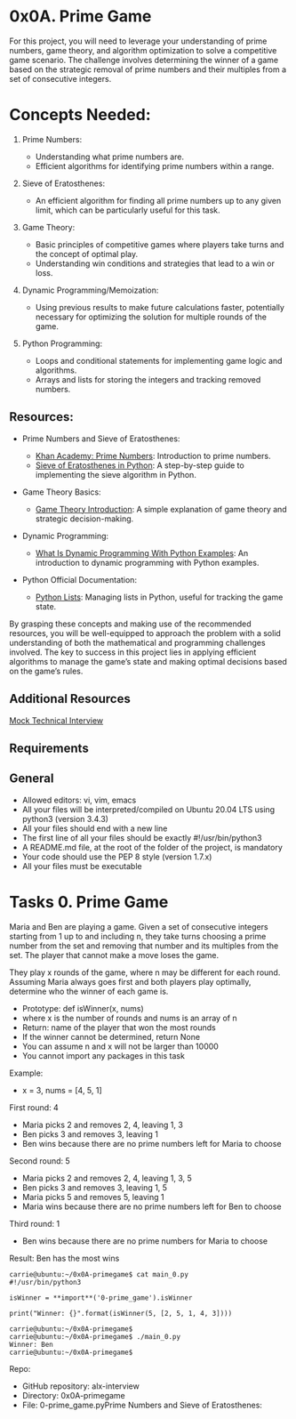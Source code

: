 # 0x0A. Prime Game

For this project, you will need to leverage your understanding of prime numbers, game theory, and algorithm optimization to solve a competitive game scenario. The challenge involves determining the winner of a game based on the strategic removal of prime numbers and their multiples from a set of consecutive integers.

# Concepts Needed:

1. Prime Numbers:

   - Understanding what prime numbers are.
   - Efficient algorithms for identifying prime numbers within a range.

2. Sieve of Eratosthenes:

   - An efficient algorithm for finding all prime numbers up to any given limit, which can be particularly useful for this task.

3. Game Theory:

   - Basic principles of competitive games where players take turns and the concept of optimal play.
   - Understanding win conditions and strategies that lead to a win or loss.

4. Dynamic Programming/Memoization:

   - Using previous results to make future calculations faster, potentially necessary for optimizing the solution for multiple rounds of the game.

5. Python Programming:

   - Loops and conditional statements for implementing game logic and algorithms.
   - Arrays and lists for storing the integers and tracking removed numbers.

## Resources:

- Prime Numbers and Sieve of Eratosthenes:

  - [Khan Academy: Prime Numbers](https://intranet.alxswe.com/rltoken/IUKEfGVroNza8u37x0lEzw): Introduction to prime numbers.
  - [Sieve of Eratosthenes in Python](https://intranet.alxswe.com/rltoken/sVjdrNQEaErO_qRYsVMTEg): A step-by-step guide to implementing the sieve algorithm in Python.

- Game Theory Basics:

  - [Game Theory Introduction](https://intranet.alxswe.com/rltoken/lH4z--LnsuXYKh23Ji9Elw): A simple explanation of game theory and strategic decision-making.

- Dynamic Programming:

  - [What Is Dynamic Programming With Python Examples](https://intranet.alxswe.com/rltoken/W6T0RxWaFG3GisPxLLNYkQ): An introduction to dynamic programming with Python examples.

- Python Official Documentation:
  - [Python Lists](https://intranet.alxswe.com/rltoken/JTEGXnSDYDp8yblD9y86eg): Managing lists in Python, useful for tracking the game state.

By grasping these concepts and making use of the recommended resources, you will be well-equipped to approach the problem with a solid understanding of both the mathematical and programming challenges involved. The key to success in this project lies in applying efficient algorithms to manage the game’s state and making optimal decisions based on the game’s rules.

## Additional Resources

[Mock Technical Interview](https://intranet.alxswe.com/rltoken/h176d28650FiZFWhWw9_Sg)

## Requirements

## General

- Allowed editors: vi, vim, emacs
- All your files will be interpreted/compiled on Ubuntu 20.04 LTS using python3 (version 3.4.3)
- All your files should end with a new line
- The first line of all your files should be exactly #!/usr/bin/python3
- A README.md file, at the root of the folder of the project, is mandatory
- Your code should use the PEP 8 style (version 1.7.x)
- All your files must be executable

# Tasks 0. Prime Game

Maria and Ben are playing a game. Given a set of consecutive integers starting from 1 up to and including n, they take turns choosing a prime number from the set and removing that number and its multiples from the set. The player that cannot make a move loses the game.

They play x rounds of the game, where n may be different for each round. Assuming Maria always goes first and both players play optimally, determine who the winner of each game is.

- Prototype: def isWinner(x, nums)
- where x is the number of rounds and nums is an array of n
- Return: name of the player that won the most rounds
- If the winner cannot be determined, return None
- You can assume n and x will not be larger than 10000
- You cannot import any packages in this task

Example:

- x = 3, nums = [4, 5, 1]

First round: 4

- Maria picks 2 and removes 2, 4, leaving 1, 3
- Ben picks 3 and removes 3, leaving 1
- Ben wins because there are no prime numbers left for Maria to choose

Second round: 5

- Maria picks 2 and removes 2, 4, leaving 1, 3, 5
- Ben picks 3 and removes 3, leaving 1, 5
- Maria picks 5 and removes 5, leaving 1
- Maria wins because there are no prime numbers left for Ben to choose

Third round: 1

- Ben wins because there are no prime numbers for Maria to choose

Result: Ben has the most wins

    carrie@ubuntu:~/0x0A-primegame$ cat main_0.py
    #!/usr/bin/python3

    isWinner = **import**('0-prime_game').isWinner

    print("Winner: {}".format(isWinner(5, [2, 5, 1, 4, 3])))

    carrie@ubuntu:~/0x0A-primegame$
    carrie@ubuntu:~/0x0A-primegame$ ./main_0.py
    Winner: Ben
    carrie@ubuntu:~/0x0A-primegame$

Repo:

- GitHub repository: alx-interview
- Directory: 0x0A-primegame
- File: 0-prime_game.pyPrime Numbers and Sieve of Eratosthenes:
